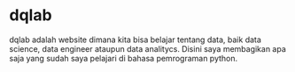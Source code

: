 # dqlab 
dqlab adalah website dimana kita bisa belajar tentang data, baik data science, data engineer ataupun data analitycs.
Disini saya membagikan apa saja yang sudah saya pelajari di bahasa pemrograman python.
